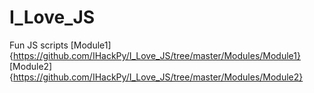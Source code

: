 # I_Love_JS
Fun JS scripts
[Module1]{https://github.com/IHackPy/I_Love_JS/tree/master/Modules/Module1}  
[Module2]{https://github.com/IHackPy/I_Love_JS/tree/master/Modules/Module2}
